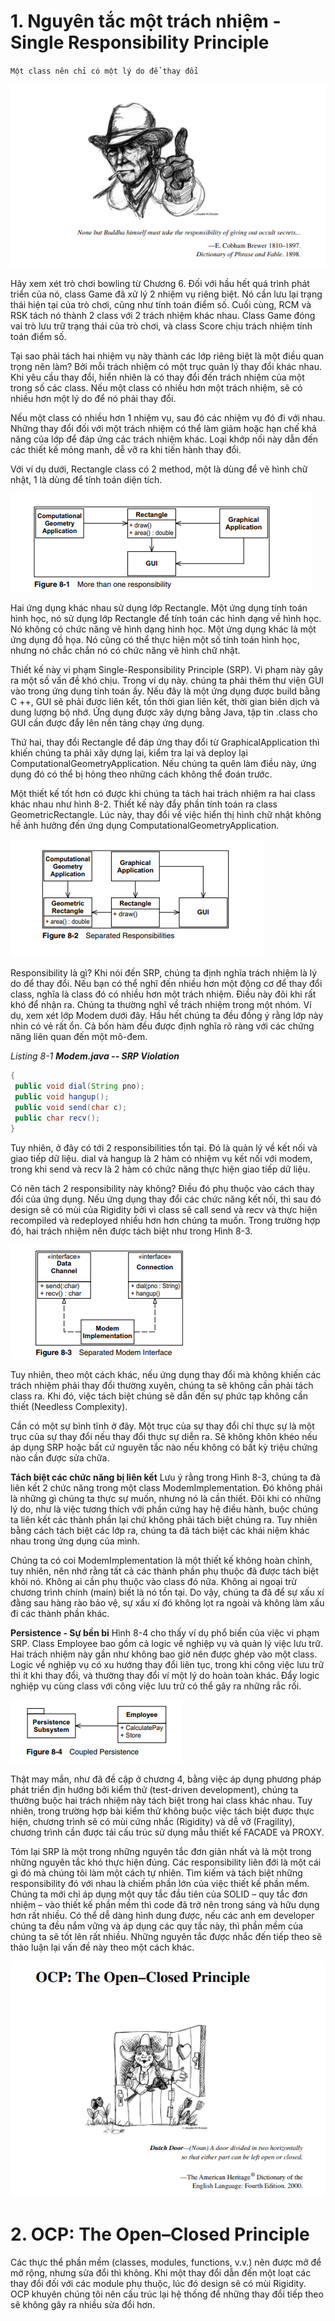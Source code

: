 # 1. Nguyên tắc một trách nhiệm - Single Responsibility Principle
`Một class nên chỉ có một lý do để thay đổi`

![markdown](https://github.com/manhnt7/Documentation/blob/main/image/SRP-image.png)

Hãy xem xét trò chơi bowling từ Chương 6. Đối với hầu hết quá trình phát triển của nó, class Game đã xử lý 2 nhiệm vụ riêng biệt. Nó cần lưu lại trạng thái hiện tại của trò chơi, cũng như tính toán điểm số. Cuối cùng, RCM và RSK tách nó thành 2 class với 2 trách nhiệm khác nhau. Class Game đóng vai trò lưu trữ trạng thái của trò chơi, và class Score chịu trách nhiệm tính toán điểm số.

Tại sao phải tách hai nhiệm vụ này thành các lớp riêng biệt là một điều quan trọng nên làm?  Bởi mỗi trách nhiệm có một trục quản lý thay đổi khác nhau. Khi yêu cầu thay đổi, hiển nhiên là có thay đổi đến trách nhiệm của một trong số các class. Nếu một class có nhiều hơn một trách nhiệm, sẽ có nhiều hơn một lý do để nó phải thay đổi.

Nếu một class có nhiều hơn 1 nhiệm vụ, sau đó các nhiệm vụ đó đi với nhau. Những thay đổi đối với một trách nhiệm có thể làm giảm hoặc hạn chế khả năng của lớp để đáp ứng các trách nhiệm khác. Loại khớp nối này dẫn đến các thiết kế mỏng manh, dễ vỡ ra khi tiến hành thay đổi.

Với ví dụ dưới, Rectangle class có 2 method, một là dùng để vẽ hình chữ nhật, 1 là dùng để tính toán diện tích.

![markdown](https://github.com/manhnt7/Documentation/blob/main/image/Figure-8-1.png)

Hai ứng dụng khác nhau sử dụng lớp Rectangle. Một ứng dụng tính toán hình học, nó sử dụng lớp Rectangle để tính toán các hình dạng về hình học. Nó không có chức năng vẽ hình dạng hình học. Một ứng dụng khác là một ứng dụng đồ họa. Nó cũng có thể thực hiện một số tính toán hình học, nhưng nó chắc chắn nó có chức năng vẽ hình chữ nhật.

Thiết kế này vi phạm Single-Responsibility Principle (SRP). 
Vi phạm này gây ra một số vấn đề khó chịu. Trong ví dụ này. chúng ta phải thêm thư viện GUI vào trong ứng dụng tính toán ấy. Nếu  đây là một ứng dụng được build bằng C ++, GUI sẽ phải được liên kết, tốn thời gian liên kết, thời gian biên dịch và dung lượng bộ nhớ. Ứng dụng được xây dựng bằng Java,  tập tin .class cho GUI cần được đẩy lên nền tảng chạy ứng dụng.

Thứ hai, thay đổi Rectangle để đáp ứng thay đổi từ GraphicalApplication thì khiến chúng ta phải xây dựng lại, kiểm tra lại và deploy lại ComputationalGeometryApplication. Nếu chúng ta quên làm điều này, ứng dụng đó có thể bị hỏng theo những cách không thể đoán trước.

Một thiết kế tốt hơn có được khi chúng ta tách hai trách nhiệm ra hai class khác nhau như hình 8-2. Thiết kế này đẩy phần tính toán ra class GeometricRectangle. Lúc này, thay đổi về việc hiển thị hình chữ nhật không hề ảnh hưởng đến ứng dụng ComputationalGeometryApplication.

![markdown](https://github.com/manhnt7/Documentation/blob/main/image/Figure-8-2.png)

Responsibility là gì?
Khi nói đến SRP, chúng ta định nghĩa trách nhiệm là lý do để thay đổi. Nếu bạn có thể nghĩ đến nhiều hơn một động cơ để thay đổi class, nghĩa là class đó có nhiều hơn một trách nhiệm. Điều này đôi khi rất khó để nhận ra. Chúng ta thường nghĩ về trách nhiệm trong một nhóm. Ví dụ, xem xét lớp Modem dưới đây. Hầu hết chúng ta đều đồng ý rằng lớp này nhìn có vẻ rất ổn. Cả bốn hàm đều được định nghĩa rõ ràng với các chứng năng liên quan đến một mô-đem.

*Listing 8-1*
***Modem.java -- SRP Violation***
```java
{
 public void dial(String pno);
 public void hangup();
 public void send(char c);
 public char recv();
}
```
Tuy nhiên, ở đây có tới 2 responsibilities tồn tại. Đó là quản lý về kết nối và giao tiếp dữ liệu. dial và hangup là 2 hàm có nhiệm vụ kết nối với modem, trong khi send và recv là 2 hàm có chức năng thực hiện giao tiếp dữ liệu.

Có nên tách 2 responsibility này không? Điều đó phụ thuộc vào cách thay đổi của ứng dụng. Nếu ứng dụng thay đổi các chức năng kết nối, thì sau đó design sẽ có mùi của Rigidity bởi vì class sẽ call send và recv và thực hiện recompiled và redeployed nhiều hơn hơn chúng ta muốn. Trong trường hợp đó, hai trách nhiệm nên được tách biệt như trong Hình 8-3.

![markdown](https://github.com/manhnt7/Documentation/blob/main/image/Figure-8-3.png)

Tuy nhiên, theo một cách khác, nếu ứng dụng thay đổi mà không khiến các trách nhiệm phải thay đổi thường xuyên, chúng ta sẽ không cần phải tách class ra. Khi đó, việc tách biệt chúng sẽ dẫn đến sự phức tạp không cần thiết (Needless Complexity).

Cần có một sự bình tĩnh ở đây. Một trục của sự thay đổi chỉ thực sự là một trục của sự thay đổi nếu thay đổi thực sự diễn ra. Sẽ không khôn khéo nếu áp dụng SRP hoặc bất cứ nguyên tắc nào nếu không có bất kỳ triệu chứng nào cần được sửa chữa.

**Tách biệt các chức năng bị liên kết**
Lưu ý rằng trong Hình 8-3, chúng ta đã liên kết 2 chức năng trong một class ModemImplementation. Đó không phải là những gì chúng ta thực sự muốn, nhưng nó là cần thiết. Đôi khi có những lý do, như là việc tương thích với phần cứng hay hệ điều hành, buộc chúng ta liên kết các thành phần lại chứ không phải tách biệt chúng ra. Tuy nhiên bằng cách tách biệt các lớp ra, chúng ta đã tách biệt các khái niệm khác nhau trong ứng dụng của mình.

Chúng ta có coi ModemImplementation là một thiết kế không hoàn chỉnh, tuy nhiên, nên nhớ rằng tất cả các thành phần phụ thuộc đã được tách biệt khỏi nó. Không ai cần phụ thuộc vào class đó nữa. Không ai ngoại trừ chương trình chính (main) biết là nó tồn tại. Do vậy, chúng ta đã để sự xấu xí đằng sau hàng rào bảo vệ, sự xấu xí đó không lọt ra ngoài và không làm xấu đi các thành phần khác.

**Persistence - Sự bền bỉ**
Hình 8-4 cho thấy ví dụ phổ biến của việc vi phạm SRP. Class Employee bao gồm cả logic về nghiệp vụ và quản lý việc lưu trữ. Hai trách nhiệm này gần như không bao giờ nên được ghép vào một class. Logic về nghiệp vụ có xu hướng thay đổi liên tục, trong khi công việc lưu trữ thì ít khi thay đổi, và thường thay đổi ví một lý do hoàn toàn khác. Đẩy logic nghiệp vụ cùng class với công việc lưu trữ có thể gây ra những rắc rối.

![markdown](https://github.com/manhnt7/Documentation/blob/main/image/Figure-8-4.png)

Thật may mắn, như đã đề cập ở chương 4, bằng việc áp dụng phương pháp phát triển địn hướng bởi kiểm thử (test-driven development), chúng ta thường buộc hai trách nhiệm này tách biệt trong hai class khác nhau. Tuy nhiên, trong trường hợp bài kiểm thử không buộc việc tách biệt được thực hiện, chương trình sẽ có mùi cứng nhắc (Rigidity) và dễ vỡ (Fragility), chương trình cần được tái cấu trúc sử dụng mẫu thiết kế FACADE và PROXY.

Tóm lại
SRP là một trong những nguyên tắc đơn giản nhất và là một trong những nguyên tắc khó thực hiện đúng. Các responsibility liên đới là một cái gì đó mà chúng tôi làm một cách tự nhiên. Tìm kiếm và tách biệt những responsibility đó với nhau là chiếm phần lớn của việc thiết kế phần mềm. 
Chúng ta mới chỉ áp dụng một quy tắc đầu tiên của SOLID – quy tắc đơn nhiệm – vào thiết kế phần mềm thì code đã trở nên trong sáng và hữu dụng hơn rất nhiều. Có thể dễ dàng hình dung được, nếu các anh em developer chúng ta đều nắm vững và áp dụng các quy tắc này, thì phần mềm của chúng ta sẽ tốt lên rất nhiều.
Những nguyên tắc được nhắc đến tiếp theo sẽ thảo luận lại vấn đề này theo một cách khác. 

![markdown](https://github.com/manhnt7/Documentation/blob/main/image/OCP-Image.png)

# 2. OCP: The Open–Closed Principle

Các thực thể phần mềm (classes, modules, functions, v.v.) nên được mở để mở rộng, nhưng sửa đổi thì không. 
Khi một thay đổi dẫn đến một loạt các thay đổi đối với các module phụ thuộc, lúc đó design sẽ có mùi Rigidity. OCP khuyên chúng tôi nên cấu trúc lại hệ thống để những thay đổi tiếp theo sẽ không gây ra nhiều sửa đổi hơn.
